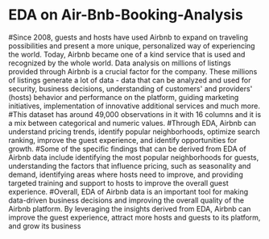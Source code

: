 #  EDA on Air-Bnb-Booking-Analysis
#Since 2008, guests and hosts have used Airbnb to expand on traveling possibilities and present a more unique, personalized way of experiencing the world. Today, Airbnb became one of a kind service that is used and recognized by the whole world. Data analysis on millions of listings provided through Airbnb is a crucial factor for the company. These millions of listings generate a lot of data - data that can be analyzed and used for security, business decisions, understanding of customers' and providers' (hosts) behavior and performance on the platform, guiding marketing initiatives, implementation of innovative additional services and much more.
#This dataset has around 49,000 observations in it with 16 columns and it is a mix between categorical and numeric values.
#Through EDA, Airbnb can understand pricing trends, identify popular neighborhoods, optimize search ranking, improve the guest experience, and identify opportunities for growth.
#Some of the specific findings that can be derived from EDA of Airbnb data include identifying the most popular neighborhoods for guests, understanding the factors that influence pricing, such as seasonality and demand, identifying areas where hosts need to improve, and providing targeted training and support to hosts to improve the overall guest experience.
#Overall, EDA of Airbnb data is an important tool for making data-driven business decisions and improving the overall quality of the Airbnb platform. By leveraging the insights derived from EDA, Airbnb can improve the guest experience, attract more hosts and guests to its platform, and grow its business
